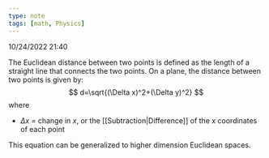 ```yaml
---
type: note
tags: [math, Physics]
---
```

10/24/2022 21:40

  

The Euclidean distance between two points is defined as the length of a straight line that connects the two points. On a plane, the distance between two points is given by:
$$
d=\sqrt{(\Delta x)^2+(\Delta y)^2}
$$
where
- $\Delta x$ = change in $x$, or the [[Subtraction|Difference]] of the x coordinates of each point

This equation can be generalized to higher dimension Euclidean spaces.